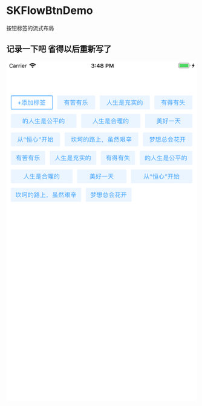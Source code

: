 # SKFlowBtnDemo
按钮标签的流式布局
## 记录一下吧 省得以后重新写了 
![img](https://github.com/AlexanderYeah/SKFlowBtnDemo/blob/master/SKFlowBtnFrame/Simulator%20Screen%20Shot%20-%20iPhone%208%20Plus%20-%202018-11-16%20at%2015.48.02.png)
